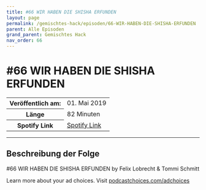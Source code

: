 ```yaml
---
title: #66 WIR HABEN DIE SHISHA ERFUNDEN
layout: page
permalink: /gemischtes-hack/episoden/66-WIR-HABEN-DIE-SHISHA-ERFUNDEN
parent: Alle Episoden
grand_parent: Gemischtes Hack
nav_order: 66
---
```


# #66 WIR HABEN DIE SHISHA ERFUNDEN
<table class="resp-table dcf-table dcf-table-responsive dcf-table-bordered dcf-table-striped dcf-w-100%">
                    <tbody>
                        <tr>
                            <th scope="row">Veröffentlich am:</th>
                            <td data-label="Veröffentlich am:">01. Mai 2019</td>
                        </tr>
                        <tr>
                            <th scope="row">Länge </th>
                            <td data-label="Länge ">82 Minuten</td>
                        </tr><tr>
                                <th scope="row">Spotify Link</th>
                                <td data-label="Spotify Link"><a href="https://open.spotify.com/episode/4nUyS2R9ifhKNwiHUmF37i">Spotify Link</a></td>
                            </tr></tbody>
                </table>

***

## Beschreibung der Folge

<div>
<p>#66 WIR HABEN DIE SHISHA ERFUNDEN by Felix Lobrecht &amp; Tommi Schmitt</p><p> </p><p>Learn more about your ad choices. Visit <a href="https://podcastchoices.com/adchoices">podcastchoices.com/adchoices</a></p>  
</div>

